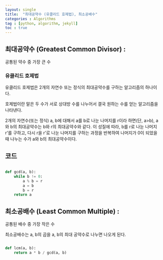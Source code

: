 ```yaml
---
layout: single
title:  "최대공약수 (유클리드 호제법), 최소공배수"
categories : Algorithms
tag : [python, algorithm, jekyll]
toc : true
---
```



## 최대공약수 (Greatest Common Divisor) : 
공통된 약수 중 가장 큰 수

### 유클리드 호제법 

유클리드 호제법은 2개의 자연수 또는 정식의 최대공약수를 구하는 알고리즘의 하나이다.

호제법이란 말은 두 수가 서로 상대방 수를 나누어서 결국 원하는 수를 얻는 알고리즘을 나타낸다.

2개의 자연수(또는 정식) a, b에 대해서 a를 b로 나눈 나머지를 r이라 하면(단, a>b), a와 b의 최대공약수는 b와 r의 최대공약수와 같다. 이 성질에 따라, b를 r로 나눈 나머지 r’를 구하고, 다시 r을 r’로 나눈 나머지를 구하는 과정을 반복하여 나머지가 0이 되었을 때 나누는 수가 a와 b의 최대공약수이다.

## 코드
``` python

def gcd(a, b):
    while b != 0:
        a % b = r
        a = b
        b = r
    return a

```

## 최소공배수 (Least Common Multiple) : 
공통된 배수 중 가장 작은 수

최소공배수는 a, b의 곱을 a, b의 최대 공약수로 나누면 나오게 된다.

```python

def lcm(a, b):
    return a * b / gcd(a, b)

```

